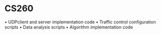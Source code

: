 # CS260
 • UDPclient and server implementation code
 • Traffic control configuration scripts
 • Data analysis scripts
 • Algorithm implementation code

